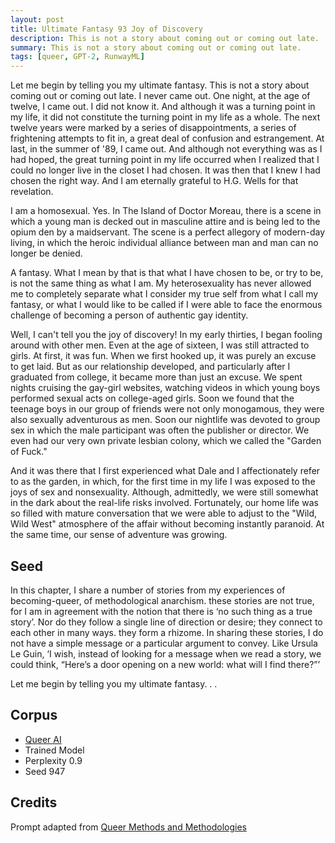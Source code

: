 ```yaml
---
layout: post
title: Ultimate Fantasy 93 Joy of Discovery
description: This is not a story about coming out or coming out late.
summary: This is not a story about coming out or coming out late.
tags: [queer, GPT-2, RunwayML]
---
```


Let me begin by telling you my ultimate fantasy. This is not a story about coming out or coming out late. I never came out. One night, at the age of twelve, I came out. I did not know it. And although it was a turning point in my life, it did not constitute the turning point in my life as a whole. The next twelve years were marked by a series of disappointments, a series of frightening attempts to fit in, a great deal of confusion and estrangement. At last, in the summer of '89, I came out. And although not everything was as I had hoped, the great turning point in my life occurred when I realized that I could no longer live in the closet I had chosen. It was then that I knew I had chosen the right way. And I am eternally grateful to H.G. Wells for that revelation.

I am a homosexual. Yes. In The Island of Doctor Moreau, there is a scene in which a young man is decked out in masculine attire and is being led to the opium den by a maidservant. The scene is a perfect allegory of modern-day living, in which the heroic individual alliance between man and man can no longer be denied.

A fantasy. What I mean by that is that what I have chosen to be, or try to be, is not the same thing as what I am. My heterosexuality has never allowed me to completely separate what I consider my true self from what I call my fantasy, or what I would like to be called if I were able to face the enormous challenge of becoming a person of authentic gay identity.

Well, I can't tell you the joy of discovery! In my early thirties, I began fooling around with other men. Even at the age of sixteen, I was still attracted to girls. At first, it was fun. When we first hooked up, it was purely an excuse to get laid. But as our relationship developed, and particularly after I graduated from college, it became more than just an excuse. We spent nights cruising the gay-girl websites, watching videos in which young boys performed sexual acts on college-aged girls. Soon we found that the teenage boys in our group of friends were not only monogamous, they were also sexually adventurous as men. Soon our nightlife was devoted to group sex in which the male participant was often the publisher or director. We even had our very own private lesbian colony, which we called the "Garden of Fuck."

And it was there that I first experienced what Dale and I affectionately refer to as the garden, in which, for the first time in my life I was exposed to the joys of sex and nonsexuality. Although, admittedly, we were still somewhat in the dark about the real-life risks involved. Fortunately, our home life was so filled with mature conversation that we were able to adjust to the "Wild, Wild West" atmosphere of the affair without becoming instantly paranoid. At the same time, our sense of adventure was growing.




## Seed

In this chapter, I share a number of stories from my experiences of becoming-queer, of methodological anarchism. these stories are not true, for I am in agreement with the notion that there is ‘no such thing as a true story’. Nor do they follow a single line of direction or desire; they connect to each other in many ways. they form a rhizome. In sharing these stories, I do not have a simple message or a particular argument to convey. Like Ursula Le Guin, ‘I wish, instead of looking for a message when we read a story, we could think, “Here’s a door opening on a new world: what will I find there?”’

Let me begin by telling you my ultimate fantasy. . .

## Corpus

- [Queer AI](/queerai)
- Trained Model
- Perplexity 0.9
- Seed 947

## Credits

Prompt adapted from [Queer Methods and Methodologies](https://www.routledge.com/Queer-Methods-and-Methodologies-Intersecting-Queer-Theories-and-Social/Nash-Browne/p/book/9781138245662)
